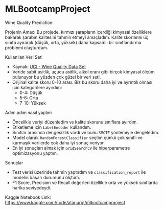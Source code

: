 # MLBootcampProject

Wine Quality Prediction

Projenin Amacı
Bu projede, kırmızı şarapların içerdiği kimyasal özelliklere bakarak şarabın kalitesini tahmin etmeyi amaçladım. Kalite skorlarını üç sınıfa ayırarak (düşük, orta, yüksek) daha kapsamlı bir sınıflandırma problemi oluşturdum.

Kullanılan Veri Seti
- Kaynak: [UCI - Wine Quality Data Set](https://archive.ics.uci.edu/ml/datasets/Wine+Quality)
- Veride sabit asitlik, uçucu asitlik, alkol oranı gibi birçok kimyasal ölçüm bulunuyor bu yüzden çok güzel bir veri seti.
- Orijinal kalite skoru 0-10 arası. Biz bu skoru daha iyi ve ayrıntılı olması için kategorilere ayırdım:
  - 0-4: Düşük
  - 5-6: Orta
  - 7-10: Yüksek

Adım adım nasıl yaptım
- Öncelikle veriyi düzenledim ve kalite skorunu sınıflara ayırdım.
- Etiketleme için `LabelEncoder` kullandım.
- Sınıflar arasında dengesizlik vardı ve bunu `SMOTE` yöntemiyle dengeledim.
- Model olarak `RandomForestClassifier` seçtim çünkü çok sınıflı ve karmaşık verilerde çok daha iyi sonuç veriyor.
- En iyi sonuçları almak için `GridSearchCV` ile hiperparametre optimizasyonu yaptım.

Sonuçlar
- Test verisi üzerinde tahmin yaptırdım ve `classification_report` ile modelin başarı durumunu ölçtüm.
- F1 Score, Precision ve Recall değerleri özellikle orta ve yüksek sınıflarda harika seviyedeydi.

Kaggle Notebook Linki
https://www.kaggle.com/code/atanurgl/mlbootcampproject

